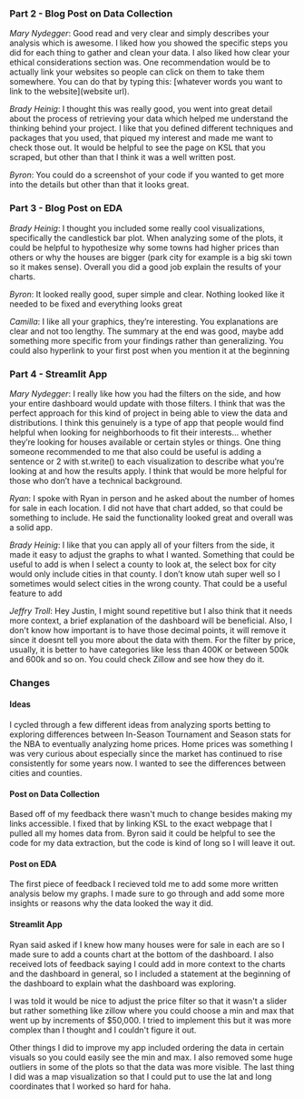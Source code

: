 ### Part 2 - Blog Post on Data Collection

*Mary Nydegger*: Good read and very clear and simply describes your analysis which is awesome. I liked how you showed the specific steps you did for each thing to gather and clean your data. I also liked how clear your ethical considerations section was. One recommendation would be to actually link your websites so people can click on them to take them somewhere. You can do that by typing this: [whatever words you want to link to the website](website url).

*Brady Heinig*: I thought this was really good, you went into great detail about the process of retrieving your data which helped me understand the thinking behind your project. I like that you defined different techniques and packages that you used, that piqued my interest and made me want to check those out. It would be helpful to see the page on KSL that you scraped, but other than that I think it was a well written post.

*Byron*: You could do a screenshot of your code if you wanted to get more into the details but other than that it looks great.

### Part 3 - Blog Post on EDA

*Brady Heinig*: I thought you included some really cool visualizations, specifically the candlestick bar plot. When analyzing some of the plots, it could be helpful to hypothesize why some towns had higher prices than others or why the houses are bigger (park city for example is a big ski town so it makes sense). Overall you did a good job explain the results of your charts.

*Byron*: It looked really good, super simple and clear. Nothing looked like it needed to be fixed and everything looks great

*Camilla*: I like all your graphics, they’re interesting. You explanations are clear and not too lengthy. The summary at the end was good, maybe add something more specific from your findings rather than generalizing. You could also hyperlink to your first post when you mention it at the beginning


### Part 4 - Streamlit App

*Mary Nydegger*: I really like how you had the filters on the side, and how your entire dashboard would update with those filters. I think that was the perfect approach for this kind of project in being able to view the data and distributions. I think this genuinely is a type of app that people would find helpful when looking for neighborhoods to fit their interests… whether they’re looking for houses available or certain styles or things. One thing someone recommended to me that also could be useful is adding a sentence or 2 with st.write() to each visualization to describe what you’re looking at and how the results apply. I think that would be more helpful for those who don’t have a technical background. 

*Ryan*: I spoke with Ryan in person and he asked about the number of homes for sale in each location. I did not have that chart added, so that could be something to include. He said the functionality looked great and overall was a solid app. 

*Brady Heinig*: I like that you can apply all of your filters from the side, it made it easy to adjust the graphs to what I wanted. Something that could be useful to add is when I select a county to look at, the select box for city would only include cities in that county. I don’t know utah super well so I sometimes would select cities in the wrong county. That could be a useful feature to add

*Jeffry Troll*: Hey Justin, I might sound repetitive but I also think that it needs more context, a brief explanation of the dashboard will be beneficial. Also, I don't know how important is to have those decimal points, it will remove it since it doesnt tell you more about the data with them. For the filter by price, usually, it is better to have categories like less than 400K or between 500k and 600k and so on. You could check Zillow and see how they do it.

### Changes

#### Ideas
I cycled through a few different ideas from analyzing sports betting to exploring differences between In-Season Tournament and Season stats for the NBA to eventually analyzing home prices. Home prices was something I was very curious about especially since the market has continued to rise consistently for some years now. I wanted to see the differences between cities and counties. 

#### Post on Data Collection
Based off of my feedback there wasn't much to change besides making my links accessible. I fixed that by linking KSL to the exact webpage that I pulled all my homes data from. Byron said it could be helpful to see the code for my data extraction, but the code is kind of long so I will leave it out. 

#### Post on EDA
The first piece of feedback I recieved told me to add some more written analysis below my graphs. I made sure to go through and add some more insights or reasons why the data looked the way it did. 

#### Streamlit App
Ryan said asked if I knew how many houses were for sale in each are so I made sure to add a counts chart at the bottom of the dashboard. I also received lots of feedback saying I could add in more context to the charts and the dashboard in general, so I included a statement at the beginning of the dashboard to explain what the dashboard was exploring. 

I was told it would be nice to adjust the price filter so that it wasn't a slider but rather something like zillow where you could choose a min and max that went up by increments of $50,000. I tried to implement this but it was more complex than I thought and I couldn't figure it out. 

Other things I did to improve my app included ordering the data in certain visuals so you could easily see the min and max. I also removed some huge outliers in some of the plots so that the data was more visible. The last thing I did was a map visualization so that I could put to use the lat and long coordinates that I worked so hard for haha. 
